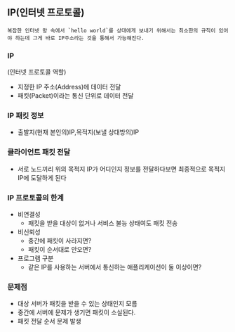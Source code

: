 ## IP(인터넷 프로토콜)

```
복잡한 인터넷 망 속에서 `hello world`를 상대에게 보내기 위해서는 최소한의 규칙이 있어야 하는데 그게 바로 IP주소라는 것을 통해서 가능해진다.
```
### IP
(인터넷 프로토콜 역할)

- 지정한 IP 주소(Address)에 데이터 전달
- 패킷(Packet)이라는 통신 단위로 데이터 전달

### IP 패킷 정보
- 출발지(현재 본인의)IP,목적지(보낼 상대방의)IP
  
### 클라이언트 패킷 전달
- 서로 노드끼리 위의 목적지 IP가 어디인지 정보를 전달하다보면 최종적으로 목적지 IP에 도달하게 된다

### IP 프로토콜의 한계
- 비연결성
  - 패킷을 받을 대상이 없거나 서비스 불능 상태여도 패킷 전송
- 비신뢰성
  - 중간에 패킷이 사라지면?
  - 패킷이 순서대로 안오면?
- 프로그램 구분
  - 같은 IP를 사용하는 서버에서 통신하는 애플리케이션이 둘 이상이면?


### 문제점
- 대상 서버가 패킷을 받을 수 있는 상태인지 모름
- 중간에 서버에 문제가 생기면 패킷이 소실된다.
- 패킷 전달 순서 문제 발생
